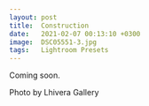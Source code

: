 ```yaml
---
layout: post
title:  Construction
date:   2021-02-07 00:13:10 +0300
image:  DSC05551-3.jpg
tags:   Lightroom Presets
---
```


Coming soon.

Photo by Lhivera Gallery
